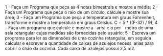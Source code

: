 1 - Faça um Programa que peça as 4 notas bimestrais e mostre a média;
2 - Faça um Programa que peça o raio de um círculo, calcule e mostre sua área;
3 - Faça um Programa que peça a temperatura em graus Fahrenheit, transforme e mostre a temperatura em graus Celsius. C = 5 * ((F-32) / 9); 4 - Faça um programa que calcule e mostre a  area e o per  metro de uma sala retangular cujas medidas são fornecidas pelo usuário;
5 - Escreva um programa para ler as dimensões de uma cozinha retangular, em seguida calcular e escrever a quantidade de caixas de azulejos necess arias para cobrir o chão da cozinha. Cada caixa de azulejos possui 2,5 m2.
